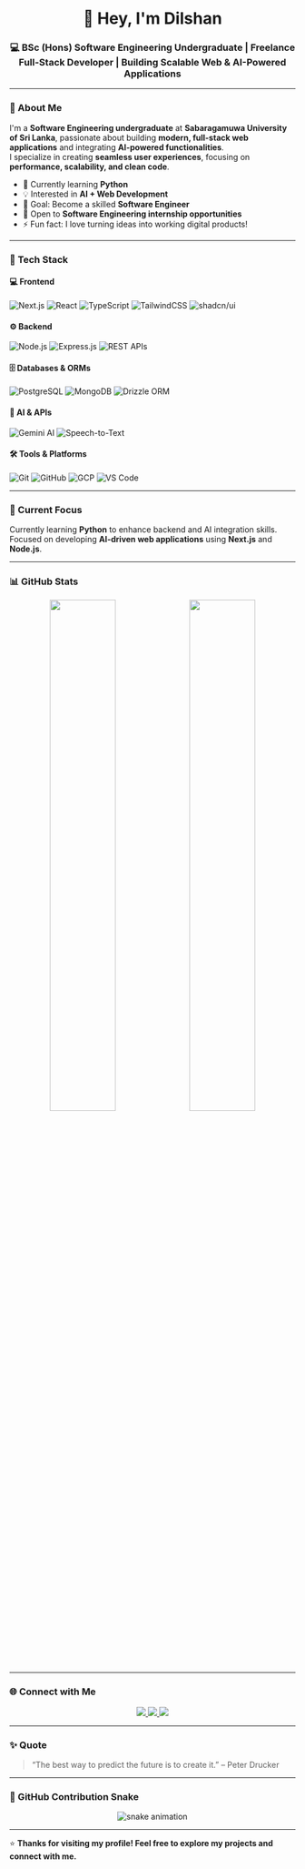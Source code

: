 <!-- Profile Header -->
<h1 align="center">👋 Hey, I'm Dilshan</h1>
<h3 align="center">💻 BSc (Hons) Software Engineering Undergraduate | Freelance Full-Stack Developer | Building Scalable Web & AI-Powered Applications</h3>

---

### 🧠 About Me  
I'm a **Software Engineering undergraduate** at **Sabaragamuwa University of Sri Lanka**, passionate about building **modern, full-stack web applications** and integrating **AI-powered functionalities**.  
I specialize in creating **seamless user experiences**, focusing on **performance, scalability, and clean code**.

- 🌱 Currently learning **Python**  
- 💡 Interested in **AI + Web Development**  
- 🎯 Goal: Become a skilled **Software Engineer**  
- 🤝 Open to **Software Engineering internship opportunities**  
- ⚡ Fun fact: I love turning ideas into working digital products!

---

### 🧰 Tech Stack

#### 💻 Frontend
![Next.js](https://img.shields.io/badge/Next.js-black?style=for-the-badge&logo=next.js)
![React](https://img.shields.io/badge/React-20232A?style=for-the-badge&logo=react&logoColor=61DAFB)
![TypeScript](https://img.shields.io/badge/TypeScript-007ACC?style=for-the-badge&logo=typescript&logoColor=white)
![TailwindCSS](https://img.shields.io/badge/TailwindCSS-38B2AC?style=for-the-badge&logo=tailwind-css&logoColor=white)
![shadcn/ui](https://img.shields.io/badge/shadcn/ui-000000?style=for-the-badge&logo=react&logoColor=white)

#### ⚙️ Backend
![Node.js](https://img.shields.io/badge/Node.js-43853D?style=for-the-badge&logo=node.js&logoColor=white)
![Express.js](https://img.shields.io/badge/Express.js-404D59?style=for-the-badge)
![REST APIs](https://img.shields.io/badge/REST%20APIs-02569B?style=for-the-badge)

#### 🗄️ Databases & ORMs
![PostgreSQL](https://img.shields.io/badge/PostgreSQL-316192?style=for-the-badge&logo=postgresql&logoColor=white)
![MongoDB](https://img.shields.io/badge/MongoDB-4EA94B?style=for-the-badge&logo=mongodb&logoColor=white)
![Drizzle ORM](https://img.shields.io/badge/Drizzle%20ORM-000000?style=for-the-badge&logo=drizzle&logoColor=white)

#### 🤖 AI & APIs
![Gemini AI](https://img.shields.io/badge/Gemini%20AI-4285F4?style=for-the-badge&logo=google&logoColor=white)
![Speech-to-Text](https://img.shields.io/badge/Speech--to--Text-FF6F00?style=for-the-badge&logo=googlecloud&logoColor=white)

#### 🛠️ Tools & Platforms
![Git](https://img.shields.io/badge/Git-F05033?style=for-the-badge&logo=git&logoColor=white)
![GitHub](https://img.shields.io/badge/GitHub-181717?style=for-the-badge&logo=github)
![GCP](https://img.shields.io/badge/GCP-4285F4?style=for-the-badge&logo=googlecloud&logoColor=white)
![VS Code](https://img.shields.io/badge/VS%20Code-0078D4?style=for-the-badge&logo=visualstudiocode&logoColor=white)

---

### 🚀 Current Focus
Currently learning **Python** to enhance backend and AI integration skills.  
Focused on developing **AI-driven web applications** using **Next.js** and **Node.js**.

---

### 📊 GitHub Stats
<p align="center">
  <img width="48%" src="https://github-readme-stats.vercel.app/api?username=Chamila2002&show_icons=true&theme=tokyonight" />
  <img width="48%" src="https://github-readme-streak-stats.herokuapp.com/?user=Chamila2002&theme=tokyonight" />
</p>

---

### 🌐 Connect with Me
<p align="center">
  <a href="mailto:kdchamiladesilva@gmail.com">
    <img src="https://img.shields.io/badge/Gmail-D14836?style=for-the-badge&logo=gmail&logoColor=white" />
  </a>
  <a href="https://www.linkedin.com/in/dcdskarunanayaka" target="_blank">
    <img src="https://img.shields.io/badge/LinkedIn-0077B5?style=for-the-badge&logo=linkedin&logoColor=white" />
  </a>
  <a href="https://github.com/Chamila2002" target="_blank">
    <img src="https://img.shields.io/badge/GitHub-181717?style=for-the-badge&logo=github&logoColor=white" />
  </a>
</p>

---

### ✨ Quote
> “The best way to predict the future is to create it.” – Peter Drucker

---

### 🐍 GitHub Contribution Snake  
<p align="center">
  <img src="https://github.com/your-github-username/Chamila2002/blob/output/github-contribution-grid-snake.svg" alt="snake animation" />
</p>

---

⭐ **Thanks for visiting my profile! Feel free to explore my projects and connect with me.**
